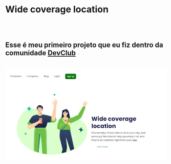 <h1>Wide coverage location</h1>
<br>
<br>
<h2>Esse é meu primeiro projeto que eu fiz dentro da comunidade <a href="https://aulas.devclub.com.br/m/courses">DevClub</a></h2>
<br>
<img src="https://github.com/Agner-hub/DevClub/blob/main/projeto%201/img/descktop-1000.png?raw=true">
<img href="">

